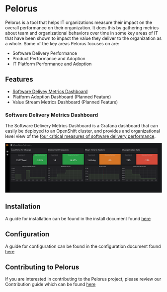 # Pelorus

Pelorus is a tool that helps IT organizations measure their impact on the overall performance on their organization. It does this by gathering metrics about team and organizational behaviors over time in some key areas of IT that have been shown to impact the value they deliver to the organization as a whole. Some of the key areas Pelorus focuses on are:

- Software Delivery Performance
- Product Performance and Adoption
- IT Platform Performance and Adoption

## Features

* [Software Delivey Metrics Dashboard](#software-delivery-metrics-dashboard)
* Platform Adoption Dashboard (Planned Feature)
* Value Stream Metrics Dashboard (Planned Feature)

### Software Delivery Metrics Dashboard

The Software Delivery Metrics Dashboard is a Grafana dashboard that can easily be deployed to an OpenShift cluster, and provides and organizational level view of the [four critical measures of software delivery performance](https://blog.openshift.com/exploring-a-metrics-driven-approach-to-transformation/).

![Software Delivery Metrics Dashboard](media/pelorus-ss.png)

## Installation

A guide for installation can be found in the install document found [here](./docs/Install.md)


## Configuration

A guide for configuration can be found in the configuration document found [here](./docs/Configuration.md)

## Contributing to Pelorus

If you are interested in contributing to the Pelorus project, please review our Contribution guide which can be found [here](./docs/CONTRIBUTING.md)
